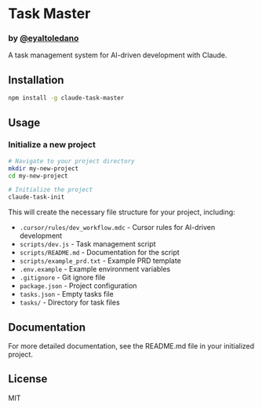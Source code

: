 # Task Master
### by [@eyaltoledano](https://x.com/eyaltoledano)

A task management system for AI-driven development with Claude.

## Installation

```bash
npm install -g claude-task-master
```

## Usage

### Initialize a new project

```bash
# Navigate to your project directory
mkdir my-new-project
cd my-new-project

# Initialize the project
claude-task-init
```

This will create the necessary file structure for your project, including:

- `.cursor/rules/dev_workflow.mdc` - Cursor rules for AI-driven development
- `scripts/dev.js` - Task management script
- `scripts/README.md` - Documentation for the script
- `scripts/example_prd.txt` - Example PRD template
- `.env.example` - Example environment variables
- `.gitignore` - Git ignore file
- `package.json` - Project configuration
- `tasks.json` - Empty tasks file
- `tasks/` - Directory for task files

## Documentation

For more detailed documentation, see the README.md file in your initialized project.

## License

MIT 